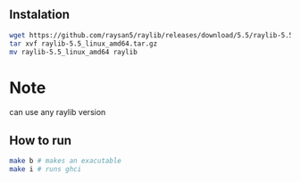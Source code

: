 ## Instalation
```bash
wget https://github.com/raysan5/raylib/releases/download/5.5/raylib-5.5_linux_amd64.tar.gz # any of raylib version will do
tar xvf raylib-5.5_linux_amd64.tar.gz
mv raylib-5.5_linux_amd64 raylib
```
# Note
can use any raylib version

## How to run
```bash
make b # makes an exacutable
make i # runs ghci
```
